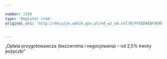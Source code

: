 ```yaml
---

number: 1100
type: 'Register item'
original_uri: 'http://decyzje.uokik.gov.pl/nd_wz_um.nsf/0/FF5EDAEBF9D8B323C12572DD003297F8?OpenDocument'


---
```


„Opłata przygotowawcza (bezzwrotna i negocjowana) – od 2,5% kwoty pożyczki”

